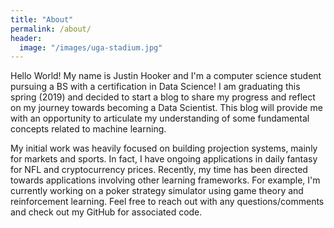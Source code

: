 ```yaml
---
title: "About"
permalink: /about/
header:
  image: "/images/uga-stadium.jpg"
---
```


Hello World! My name is Justin Hooker and I'm a computer science student pursuing a BS with a certification in Data Science! I am graduating this spring (2019) and decided to start a blog to share my progress and reflect on my journey towards becoming a Data Scientist. This blog will provide me with an opportunity to articulate my understanding of some fundamental concepts related to machine learning.

My initial work was heavily focused on building projection systems, mainly for markets and sports. In fact, I have ongoing applications in daily fantasy for NFL and cryptocurrency prices. Recently, my time has been directed towards applications involving other learning frameworks. For example, I'm currently working on a poker strategy simulator using game theory and reinforcement learning. Feel free to reach out with any questions/comments and check out my GitHub for associated code.
